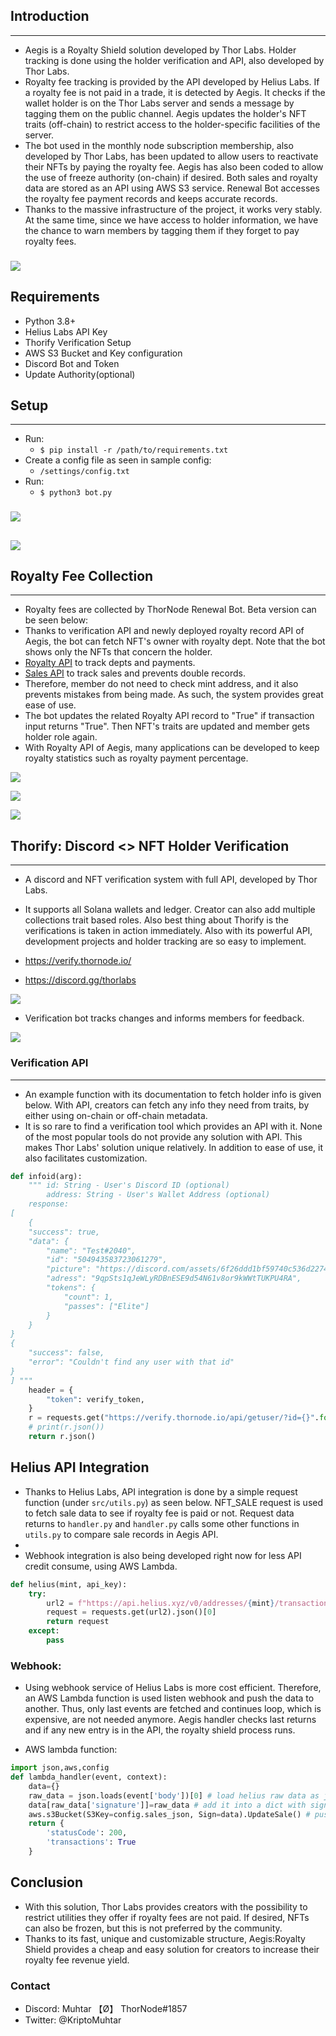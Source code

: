 ## Introduction

-------------

- Aegis is a Royalty Shield solution developed by Thor Labs. Holder tracking is done using the holder verification and API, also developed by Thor Labs. 
- Royalty fee tracking is provided by the API developed by Helius Labs. If a royalty fee is not paid in a trade, it is detected by Aegis. It checks if the wallet holder is on the Thor Labs server and sends a message by tagging them on the public channel. Aegis updates the holder's NFT traits (off-chain) to restrict access to the holder-specific facilities of the server.
- The bot used in the monthly node subscription membership, also developed by Thor Labs, has been updated to allow users to reactivate their NFTs by paying the royalty fee. Aegis has also been coded to allow the use of freeze authority (on-chain) if desired. Both sales and royalty data are stored as an API using AWS S3 service. Renewal Bot accesses the royalty fee payment records and keeps accurate records.
- Thanks to the massive infrastructure of the project, it works very stably. At the same time, since we have access to holder information, we have the chance to warn members by tagging them if they forget to pay royalty fees.

###
![](https://cdn.discordapp.com/attachments/1016334190331035649/1050926818934407178/aegis_logo.png)
###
## Requirements
- Python 3.8+ 
- Helius Labs API Key
- Thorify Verification Setup
- AWS S3 Bucket and Key configuration
- Discord Bot and Token
- Update Authority(optional)

## Setup

-------------
- Run:
  - `$ pip install -r /path/to/requirements.txt`
- Create a config file as seen in sample config:
  - `/settings/config.txt`
- Run:
  - `$ python3 bot.py`
  ###
![](https://i.imgur.com/u1Yt42w.png)
##
![](https://i.imgur.com/Aq3OlH8.png)

## Royalty Fee Collection

-------------

- Royalty fees are collected by ThorNode Renewal Bot. Beta version can be seen below:
- Thanks to verification API and newly deployed royalty record API of Aegis, the bot can fetch NFT's owner with royalty dept. Note that the bot shows only the NFTs that concern the holder. 
- [Royalty API](https://thornode-metadata.s3.us-west-1.amazonaws.com/royalty.json) to track depts and payments.
- [Sales API](https://thornode-metadata.s3.us-west-1.amazonaws.com/sales.json) to track sales and prevents double records.
- Therefore, member do not need to check mint address, and it also prevents mistakes from being made. As such, the system provides great ease of use. 
- The bot updates the related Royalty API record to "True" if transaction input returns "True". Then NFT's traits are updated and member gets holder role again.
- With Royalty API of Aegis, many applications can be developed to keep royalty statistics such as royalty payment percentage. 

![](https://cdn.discordapp.com/attachments/1049652153062543380/1051604908765364224/image.png)

![](https://cdn.discordapp.com/attachments/1049652153062543380/1051605043649990766/image.png) 

![](https://cdn.discordapp.com/attachments/1049652153062543380/1051606611619233952/image.png)

##
## Thorify: Discord <> NFT Holder Verification 

-------------

- A discord and NFT verification system with full API, developed by Thor Labs.

- It supports all Solana wallets and ledger. Creator can also add multiple collections trait based roles. Also best thing about Thorify is the verifications is taken in action immediately. Also with its powerful API, development projects and holder tracking are so easy to implement.

- https://verify.thornode.io/
- https://discord.gg/thorlabs

![](https://i.imgur.com/O1ed6zs.png)

- Verification bot tracks changes and informs members for feedback. 

![](https://i.imgur.com/CZV9GAO.png)

### Verification API

-------------
- An example function with its documentation to fetch holder info is given below. With API, creators can fetch any info they need from traits, by either using on-chain or off-chain metadata. 
- It is so rare to find a verification tool which provides an API with it. None of the most popular tools do not provide any solution with API. This makes Thor Labs' solution unique relatively. In addition to ease of use, it also facilitates customization.



``` python
def infoid(arg):
    """ id: String - User's Discord ID (optional)
        address: String - User's Wallet Address (optional)
    response:
[
    {
    "success": true,
    "data": {
        "name": "Test#2040",
        "id": "504943583723061279",
        "picture": "https://discord.com/assets/6f26ddd1bf59740c536d2274bb834a05.png",
        "adress": "9qpSts1qJeWLyRDBnESE9d54N61v8or9kWWtTUKPU4RA",
        "tokens": {
            "count": 1,
            "passes": ["Elite"]
        }
    }
}
{
    "success": false,
    "error": "Couldn't find any user with that id"
}
] """
    header = {
        "token": verify_token,
    }
    r = requests.get("https://verify.thornode.io/api/getuser/?id={}".format(arg), headers=header)
    # print(r.json())
    return r.json()
```
## Helius API Integration

- Thanks to Helius Labs, API integration is done by a simple request function (under `src/utils.py`) as seen below. NFT_SALE request is used to fetch sale data to see if royalty fee is paid or not. Request data returns to `handler.py` and `handler.py` calls some other functions in `utils.py` to compare sale records in Aegis API.
- 
- Webhook integration is also being developed right now for less API credit consume, using AWS Lambda.

``` python
def helius(mint, api_key):
    try:
        url2 = f"https://api.helius.xyz/v0/addresses/{mint}/transactions?api-key={api_key}&commitment=confirmed&type=NFT_SALE"
        request = requests.get(url2).json()[0]
        return request
    except:
        pass
```
### Webhook:

- Using webhook service of Helius Labs is more cost efficient. Therefore, an AWS Lambda function is used listen webhook and push the data to another. Thus, only last events are fetched and continues loop, which is expensive, are not needed anymore. Aegis handler checks last returns and if any new entry is in the API, the royalty shield process runs. 

- AWS lambda function:

``` python
import json,aws,config
def lambda_handler(event, context):
    data={}
    raw_data = json.loads(event['body'])[0] # load helius raw data as json
    data[raw_data['signature']]=raw_data # add it into a dict with signature key
    aws.s3Bucket(S3Key=config.sales_json, Sign=data).UpdateSale() # push to AWS S3
    return {
        'statusCode': 200,
        'transactions': True
    }
```

## Conclusion 

- With this solution, Thor Labs provides creators with the possibility to restrict utilities they offer if royalty fees are not paid. If desired, NFTs can also be frozen, but this is not preferred by the community.
- Thanks to its fast, unique and customizable structure, Aegis:Royalty Shield provides a cheap and easy solution for creators to increase their royalty fee revenue yield.

### Contact 
- Discord: Muhtar 【Ø】 ThorNode#1857
- Twitter: @KriptoMuhtar
